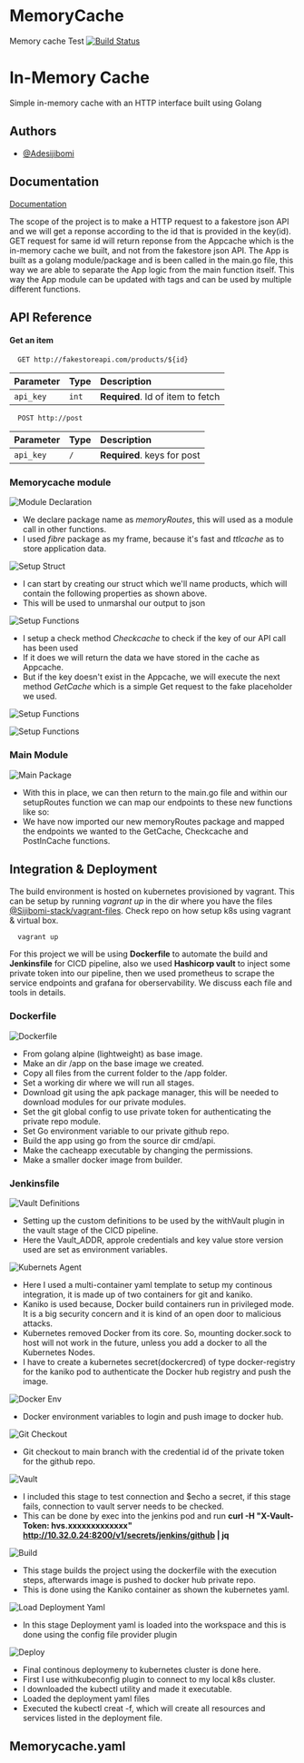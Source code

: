 # MemoryCache
Memory cache Test
[![Build Status](http://192.168.56.4:32009/buildStatus/icon?job=Memorycache-multipipeline%2Fmain)](http://192.168.56.4:32009/job/Memorycache-multipipeline/job/main/)

# In-Memory Cache

Simple in-memory cache with an HTTP interface built using Golang


## Authors

- [@Adesijibomi](https://github.com/Sijibomi-stack/embarkStudios.git)

## Documentation

[Documentation](https://linktodocumentation)

The scope of the project is to make a HTTP request to a fakestore json API and we will get a reponse according to the id that is provided in the key(id).
GET request for same id will return reponse from the Appcache which is the in-memory cache we built, and not from the fakestore json API.
The App is built as a golang module/package and is been called in the main.go file, this way we are able to separate the App logic from the main function itself. This way the App module can be updated with tags and can be used by multiple different functions.


## API Reference

#### Get an item

```http
  GET http://fakestoreapi.com/products/${id}
```

| Parameter | Type     | Description                |
| :-------- | :------- | :------------------------- |
| `api_key` | `int` | **Required**. Id of item to fetch |

```http
  POST http://post
```

| Parameter | Type     | Description                |
| :-------- | :------- | :------------------------- |
| `api_key` | `/` | **Required**. keys for post |

### Memorycache module

![Module Declaration](images/Declare-package-name.png)

- We declare package name as *memoryRoutes*, this will used as a module call in other functions.
- I used *fibre* package as my frame, because it's fast and *ttlcache* as to store application data.

![Setup Struct](images/Variables.png)

- I can start by creating our struct which we'll name products, which will contain the following properties as shown above.
- This will be used to unmarshal our output to json

![Setup Functions](images/Function-checks.png)

- I setup a check method *Checkcache* to check if the key of our API call has been used
- If it does we will return the data we have stored in the cache as Appcache. 
- But if the key doesn't exist in the Appcache, we will execute the next method *GetCache* which is a simple Get request to the fake placeholder we used.

![Setup Functions](images/defer-close.png)


![Setup Functions](images/post-func.png)

### Main Module
![Main Package](main-package.png)

- With this in place, we can then return to the main.go file and within our setupRoutes function we can map our endpoints to these new functions like so:
- We have now imported our new memoryRoutes package and mapped the endpoints we wanted to the GetCache, Checkcache and PostInCache functions.

## Integration & Deployment

The build environment is hosted on kubernetes provisioned by vagrant. This can be setup by running 
*vagrant up* in the dir where you have the files [@Sijibomi-stack/vagrant-files](https://github.com/Sijibomi-stack/VagrantFiles.git).
Check repo on how setup k8s using vagrant & virtual box.

```bash
  vagrant up
```
For this project we will be using **Dockerfile** to automate the build and **Jenkinsfile** for CICD pipeline, also we used **Hashicorp vault** to inject some private token into our pipeline, then we used prometheus to scrape the service endpoints and grafana for oberservability. We discuss each file and tools in details.

### Dockerfile

![Dockerfile](images/Dockerfile.png)
- From golang alpine (lightweight) as base image.
- Make an dir /app on the base image we created.
- Copy all files from the current folder to the /app folder.
- Set a working dir where we will run all stages.
- Download git using the apk package manager, this will be needed to download modules for our private modules.
- Set the git global config to use private token for authenticating the private repo module.
- Set Go environment variable to our private github repo.
- Build the app using go from the source dir cmd/api.
- Make the cacheapp executable by changing the permissions.
- Make a smaller docker image from builder.

### Jenkinsfile

![Vault Definitions](images/Vault-Definitions.png)
- Setting up the custom definitions to be used by the withVault plugin in the vault stage of the CICD pipeline. 
- Here the Vault_ADDR, approle credentials and key value   store version used are set as environment variables.

![Kubernets Agent](images/container.png)
- Here I used a multi-container yaml template to setup my continous integration, it is made up of two containers for git and kaniko.
- Kaniko is used because, Docker build containers run in privileged mode. It is a big security concern and it is kind of an open door to malicious attacks.
- Kubernetes removed Docker from its core. So, mounting docker.sock to host will not work in the future, unless you add a docker to all the Kubernetes Nodes.
- I have to create a kubernetes secret(dockercred) of type docker-registry for the kaniko pod to authenticate the Docker hub registry and push the image.

![Docker Env](jenkins-Variables.png)

- Docker environment variables to login and push image to docker hub.

![Git Checkout](images/Git-checkout.png)

- Git checkout to main branch with the credential id of the private token for the github repo.

![Vault](images/Vault-Test.png)

- I included this stage to test connection and $echo a secret, if this stage fails, connection to vault server needs to be checked.
- This can be done by exec into the jenkins pod and run **curl -H "X-Vault-Token: hvs.xxxxxxxxxxxxx"  http://10.32.0.24:8200/v1/secrets/jenkins/github | jq**

![Build](images/Build.png)

- This stage builds the project using the dockerfile with the execution steps, afterwards image is pushed to docker hub private repo.
- This is done using the Kaniko container as shown the kubernetes yaml.

![Load Deployment Yaml](images/Yaml.png)
- In this stage Deployment yaml is loaded into the workspace and this is done using the config file provider plugin

![Deploy](images/Deploy.png)
- Final continous deploymeny to kubernetes cluster is done here.
- First I use withkubeconfig plugin to connect to my local k8s cluster.
- I downloaded the kubectl utility and made it executable.
- Loaded the deployment yaml files
- Executed the kubectl creat -f, which will create all resources and services listed in the deployment file.

## Memorycache.yaml
